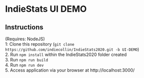 # IndieStats UI DEMO

## Instructions  
(Requires: NodeJS)  
1: Clone this repository (`git clone https://github.com/indiecollin/IndieStats2020.git -b UI-DEMO`)  
2. Run `npm install` within the IndieStats2020 folder created  
3. Run `npm run build`  
4. Run `npm run dev`  
5. Access application via your browser at http://localhost:3000/